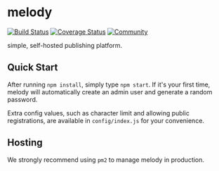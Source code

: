 melody
======
[![Build Status](https://img.shields.io/travis/martindale/melody.svg?branch=master&style=flat-square)](https://travis-ci.org/martindale/melody)
[![Coverage Status](https://img.shields.io/coveralls/martindale/melody.svg?style=flat-square)](https://coveralls.io/r/martindale/melody)
[![Community](https://chat.maki.io/badge.svg)](https://chat.maki.io/)

simple, self-hosted publishing platform.

## Quick Start
After running `npm install`, simply type `npm start`.  If it's your first time,
melody will automatically create an admin user and generate a random password.

Extra config values, such as character limit and allowing public registrations,
are available in `config/index.js` for your convenience.

## Hosting
We strongly recommend using `pm2` to manage melody in production.
